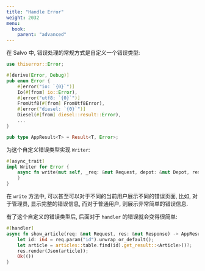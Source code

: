 ```yaml
---
title: "Handle Error"
weight: 2032
menu:
  book:
    parent: "advanced"
---
```


在 Salvo 中, 错误处理的常规方式是自定义一个错误类型:

```rust
use thiserror::Error;

#[derive(Error, Debug)]
pub enum Error {
    #[error("io: `{0}`")]
    Io(#[from] io::Error),
    #[error("utf8: `{0}`")]
    FromUtf8(#[from] FromUtf8Error),
    #[error("diesel: `{0}`")]
    Diesel(#[from] diesel::result::Error),
    ...
}

pub type AppResult<T> = Result<T, Error>;
```

为这个自定义错误类型实现 ```Writer```:

```rust
#[async_trait]
impl Writer for Error {
    async fn write(mut self, _req: &mut Request, depot: &mut Depot, res: &mut Response) {
    }
}
```

在 ```write``` 方法中, 可以甚至可以对于不同的当前用户展示不同的错误页面, 比如, 对于管理员, 显示完整的错误信息, 而对于普通用户, 则展示非常简单的错误信息.

有了这个自定义的错误类型后, 后面对于 ```handler``` 的错误就会变得很简单:

```rust
#[handler]
async fn show_article(req: &mut Request, res: &mut Response) -> AppResult<()> {
    let id: i64 = req.param("id").unwrap_or_default();
    let article = articles::table.find(id).get_result::<Article>()?;
    res.render(Json(article));
    Ok(())
}
```